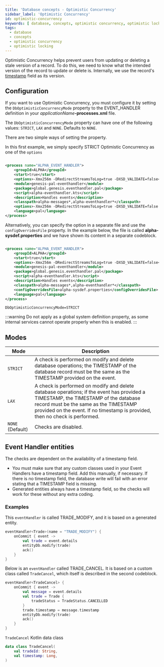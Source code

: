 ```yaml
---
title: 'Database concepts - Optimistic Concurrency'
sidebar_label: 'Optimistic Concurrency'
id: optimistic-concurrency
keywords: [ database, concepts, optimistic concurrency, optimistic locking ]
tags:
  - database
  - concepts
  - optimistic concurrency
  - optimistic locking
---
```


Optimistic Concurrency helps prevent users from updating or deleting a stale version of a record. To do this, we need to know what the intended version of the record to update or delete is. Internally, we use the record's [timestamp](../../fields-tables-views/timestamps) field as its version.

## Configuration

If you want to use Optimistic Concurrency, you must configure it by setting the `DbOptimisticConcurrencyMode` property to the EVENT_HANDLER definition in your  _applicationName_**-processes.xml** file.

The `DbOptimisticConcurrencyMode` property can have one of the following values: `STRICT`, `LAX` and `NONE`. Defaults to `NONE`.

There are two simple ways of setting the property.

In this first example, we simply specify STRICT Optimistic Concurrency as one of the `options`

```xml title="alpha-processes.xml"

<process name="ALPHA_EVENT_HANDLER">
    <groupId>ALPHA</groupId>
    <start>true</start>
    <options>-Xmx256m -DRedirectStreamsToLog=true -DXSD_VALIDATE=false</options>
    <module>genesis-pal-eventhandler</module>
    <package>global.genesis.eventhandler.pal</package>
    <script>alpha-eventhandler.kts</script>
    <description>Handles events</description>
    <classpath>alpha-messages*,alpha-eventhandler*</classpath>
    <options>-Xmx256m -DRedirectStreamsToLog=true -DXSD_VALIDATE=false -DDbOptimisticConcurrencyMode=STRICT</options>
    <language>pal</language>
</process>
```
Alternatively, you can specify the option in a separate file and use the `configOverridesFile` property. In the example below, the file is called **alpha-sysdef.properties** and we have shown its content in a separate codeblock. 

```xml title="alpha-processes.xml"

<process name="ALPHA_EVENT_HANDLER">
    <groupId>ALPHA</groupId>
    <start>true</start>
    <options>-Xmx256m -DRedirectStreamsToLog=true -DXSD_VALIDATE=false</options>
    <module>genesis-pal-eventhandler</module>
    <package>global.genesis.eventhandler.pal</package>
    <script>alpha-eventhandler.kts</script>
    <description>Handles events</description>
    <classpath>alpha-messages*,alpha-eventhandler*</classpath>
    <configOverridesFile>alpha-sysdef.properties</configOverridesFile>
    <language>pal</language>
</process>
```

```properties title="alpha-sysdef.properties"
DbOptimisticConcurrencyMode=STRICT
```

:::warning
Do not apply as a global system definition property, as some internal services cannot operate properly when this is enabled.
:::

## Modes

| Mode             | Description                                                                                                                                                                                                                                                |
|------------------|------------------------------------------------------------------------------------------------------------------------------------------------------------------------------------------------------------------------------------------------------------|
| `STRICT`         | A check is performed on modify and delete database operations; the TIMESTAMP of the database record must be the same as the TIMESTAMP provided on the event.                                                                                                |
| `LAX`            | A check is performed on modify and delete database operations; if the event has provided a TIMESTAMP, the TIMESTAMP of the database record must be the same as the TIMESTAMP provided on the event. If no timestamp is provided, then no check is performed. |
| `NONE` (Default) | Checks are disabled.           |

## Event Handler entities

The checks are dependent on the availability of a timestamp field. 

- You must make sure that any custom classes used in your Event Handlers have a timestamp field. Add this manually, if necessary. If there is no timestamp field, the database write will fail with an error stating that a TIMESTAMP field is missing.
- Generated entities always have a timestamp field, so the checks will work for these without any extra coding.

### Examples

This `eventHandler` is called TRADE_MODIFY, and it is based on a generated entity.

```kotlin title="trade-eventhandler.kts"
eventHandler<Trade>(name = "TRADE_MODIFY") {
    onCommit { event ->
        val trade = event.details
        entityDb.modify(trade)
        ack()
    }
}
```

Below is an `eventHandler` called TRADE_CANCEL. It is based on a custom class called `TradeCancel`, which itself is described in the second codeblock. 

```kotlin title="trade-eventhandler.kts"
eventHandler<TradeCancel> {
    onCommit { event ->
        val message = event.details
        val trade = Trade {
            tradeStatus = TradeStatus.CANCELLED
        }
        trade.timestamp = message.timestamp
        entityDb.modify(trade)
        ack()
    }
}
```

`TradeCancel` Kotlin data class

```kotlin title="TradeCancel.kt"
data class TradeCancel(
    val tradeId: String,
    val timestamp: Long,
)
```
